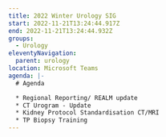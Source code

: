 ```yaml
---
title: 2022 Winter Urology SIG
start: 2022-11-21T13:24:44.917Z
end: 2022-11-21T13:24:44.932Z
groups:
  - Urology
eleventyNavigation:
  parent: urology
location: Microsoft Teams
agenda: |-
  # Agenda

  * Regional Reporting/ REALM update
  * C﻿T Urogram - Update
  * Kidney Protocol Standardisation CT/MRI
  * T﻿P Biopsy Training
---
```

